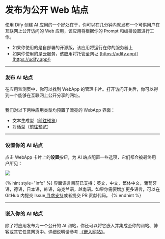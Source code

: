 # 发布为公开 Web 站点

使用 Dify 创建 AI 应用的一个好处在于，你可以在几分钟内就发布一个可供用户在互联网上公开访问的 Web 应用，该应用将根据你的 Prompt 和编排设置进行工作。

* 如果你使用的是自部署的开源版，该应用将运行在你的服务器上
* 如果你使用的是云服务，该应用将托管至网址 [https://udify.app/](https://udify.app/)

***

### 发布 AI 站点

在应用监测页中，你可以找到 WebApp 的管理卡片。打开访问开关后，你可以得到一个能够在互联网上公开分享的网址。

<figure><img src="https://assets-docs.dify.ai/dify-enterprise-mintlify/zh_CN/guides/application-publishing/launch-your-webapp-quickly/d16321015fff38377b45c976257e3f6e.png" alt=""><figcaption></figcaption></figure>

我们对以下两种应用类型均预置了漂亮的 WebApp 界面：

* 文本生成型（[前往预览](text-generator.md)）
* 对话型（[前往预览](conversation-application.md)）

***

### 设置你的 AI 站点

点击 WebApp 卡片上的**设置**按钮，为 AI 站点配置一些选项，它们都会被最终用户所见：

![](https://assets-docs.dify.ai/dify-enterprise-mintlify/zh_CN/guides/application-publishing/launch-your-webapp-quickly/ca94e364058430d6266550c6061a97f2.png)

{% hint style="info" %}
界面语言目前已支持：英文，中文，繁体中文，葡萄牙语，德语，日本语，韩语，乌克兰语，越南语。如果你需要增加更多语言，可以在 GitHub 内提交 Issue[ 寻求支持](../../../community/support.md)或者提交 PR 贡献代码。
{% endhint %}

***

### 嵌入你的 AI 站点

除了将应用发布为一个公开的 AI 网站，你还可以将它嵌入并集成至你的网站、博客或其它任意网页中。详细说明请参考 [《嵌入网站》](https://docs.dify.ai/v/zh-hans/guides/application-publishing/embedding-in-websites)。
